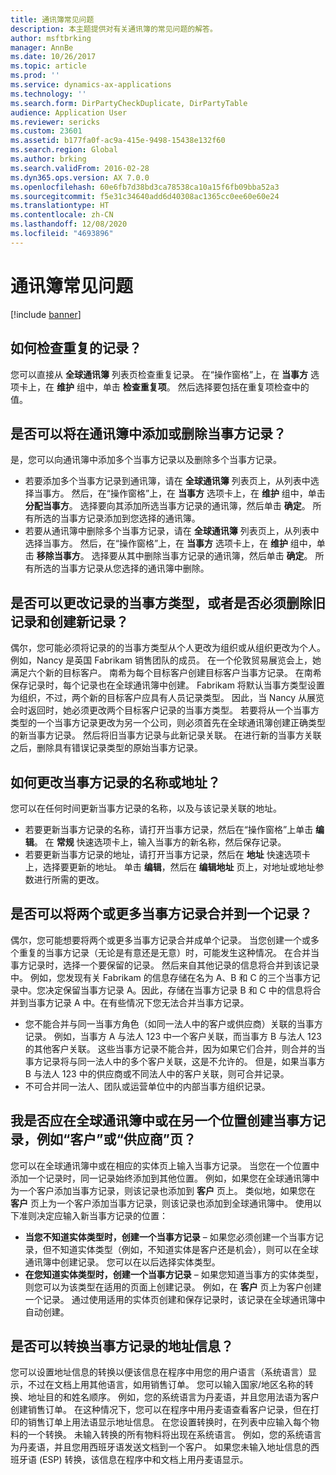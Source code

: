 ```yaml
---
title: 通讯簿常见问题
description: 本主题提供对有关通讯簿的常见问题的解答。
author: msftbrking
manager: AnnBe
ms.date: 10/26/2017
ms.topic: article
ms.prod: ''
ms.service: dynamics-ax-applications
ms.technology: ''
ms.search.form: DirPartyCheckDuplicate, DirPartyTable
audience: Application User
ms.reviewer: sericks
ms.custom: 23601
ms.assetid: b177fa0f-ac9a-415e-9498-15438e132f60
ms.search.region: Global
ms.author: brking
ms.search.validFrom: 2016-02-28
ms.dyn365.ops.version: AX 7.0.0
ms.openlocfilehash: 60e6fb7d38bd3ca78538ca10a15f6fb09bba52a3
ms.sourcegitcommit: f5e31c34640add6d40308ac1365cc0ee60e60e24
ms.translationtype: HT
ms.contentlocale: zh-CN
ms.lasthandoff: 12/08/2020
ms.locfileid: "4693896"
---
```

# <a name="address-books-faq"></a>通讯簿常见问题

[!include [banner](../includes/banner.md)]

## <a name="how-do-i-check-for-duplicate-records"></a>如何检查重复的记录？

您可以直接从 **全球通讯簿** 列表页检查重复记录。 在“操作窗格”上，在 **当事方** 选项卡上，在 **维护** 组中，单击 **检查重复项**。 然后选择要包括在重复项检查中的值。

## <a name="can-i-bulk-add-or-delete-party-records-from-an-address-book"></a>是否可以将在通讯簿中添加或删除当事方记录？

是，您可以向通讯簿中添加多个当事方记录以及删除多个当事方记录。

- 若要添加多个当事方记录到通讯簿，请在 **全球通讯簿** 列表页上，从列表中选择当事方。 然后，在“操作窗格”上，在 **当事方** 选项卡上，在 **维护** 组中，单击 **分配当事方**。 选择要向其添加所选当事方记录的通讯簿，然后单击 **确定**。 所有所选的当事方记录添加到您选择的通讯簿。
- 若要从通讯簿中删除多个当事方记录，请在 **全球通讯簿** 列表页上，从列表中选择当事方。 然后，在“操作窗格”上，在 **当事方** 选项卡上，在 **维护** 组中，单击 **移除当事方**。 选择要从其中删除当事方记录的通讯簿，然后单击 **确定**。 所有所选的当事方记录从您选择的通讯簿中删除。

## <a name="can-i-change-the-party-type-of-a-record-or-do-i-have-to-delete-the-old-record-and-create-a-new-one"></a>是否可以更改记录的当事方类型，或者是否必须删除旧记录和创建新记录？

偶尔，您可能必须将记录的的当事方类型从个人更改为组织或从组织更改为个人。 例如，Nancy 是英国 Fabrikam 销售团队的成员。 在一个伦敦贸易展览会上，她满足六个新的目标客户。 南希为每个目标客户创建目标客户当事方记录。 在南希保存记录时，每个记录也在全球通讯簿中创建。 Fabrikam 将默认当事方类型设置为组织，不过，两个新的目标客户应具有人员记录类型。 因此，当 Nancy 从展览会时返回时，她必须更改两个目标客户记录的当事方类型。 若要将从一个当事方类型的一个当事方记录更改为另一个公司，则必须首先在全球通讯簿创建正确类型的新当事方记录。 然后将旧当事方记录与此新记录关联。 在进行新的当事方关联之后，删除具有错误记录类型的原始当事方记录。

## <a name="how-do-i-change-the-name-or-address-of-a-party-record"></a>如何更改当事方记录的名称或地址？

您可以在任何时间更新当事方记录的名称，以及与该记录关联的地址。

- 若要更新当事方记录的名称，请打开当事方记录，然后在“操作窗格”上单击 **编辑**。 在 **常规** 快速选项卡上，输入当事方的新名称，然后保存记录。
- 若要更新当事方记录的地址，请打开当事方记录，然后在 **地址** 快速选项卡上，选择要更新的地址。 单击 **编辑**，然后在 **编辑地址** 页上，对地址或地址参数进行所需的更改。

## <a name="can-i-merge-two-or-more-party-records-into-one-record"></a>是否可以将两个或更多当事方记录合并到一个记录？

偶尔，您可能想要将两个或更多当事方记录合并成单个记录。 当您创建一个或多个重复的当事方记录（无论是有意还是无意）时，可能发生这种情况。 在合并当事方记录时，选择一个要保留的记录。 然后来自其他记录的信息将合并到该记录中。 例如，您发现有关 Fabrikam 的信息存储在名为 A、B 和 C 的三个当事方记录中。您决定保留当事方记录 A。因此，存储在当事方记录 B 和 C 中的信息将合并到当事方记录 A 中。在有些情况下您无法合并当事方记录。

- 您不能合并与同一当事方角色（如同一法人中的客户或供应商）关联的当事方记录。 例如，当事方 A 与法人 123 中一个客户关联，而当事方 B 与法人 123 的其他客户关联。 这些当事方记录不能合并，因为如果它们合并，则合并的当事方记录将与同一法人中的多个客户关联，这是不允许的。 但是，如果当事方 B 与法人 123 中的供应商或不同法人中的客户关联，则可合并记录。
- 不可合并同一法人、团队或运营单位中的内部当事方组织记录。

## <a name="should-i-create-a-party-record-in-the-global-address-book-or-in-another-place-such-as-the-customer-or-vendor-page"></a>我是否应在全球通讯簿中或在另一个位置创建当事方记录，例如“客户”或“供应商”页？

您可以在全球通讯簿中或在相应的实体页上输入当事方记录。 当您在一个位置中添加一个记录时，同一记录始终添加到其他位置。 例如，如果您在全球通讯簿中为一个客户添加当事方记录，则该记录也添加到 **客户** 页上。 类似地，如果您在 **客户** 页上为一个客户添加当事方记录，则该记录也添加到全球通讯簿中。 使用以下准则决定应输入新当事方记录的位置：

- **当您不知道实体类型时，创建一个当事方记录** – 如果您必须创建一个当事方记录，但不知道实体类型（例如，不知道实体是客户还是机会），则可以在全球通讯簿中创建记录。 您可以在以后选择实体类型。
- **在您知道实体类型时，创建一个当事方记录** – 如果您知道当事方的实体类型，则您可以为该类型在适用的页面上创建记录。 例如，在 **客户** 页上为客户创建一个记录。 通过使用适用的实体页创建和保存记录时，该记录在全球通讯簿中自动创建。

## <a name="can-i-translate-address-information-for-party-records"></a>是否可以转换当事方记录的地址信息？

您可以设置地址信息的转换以便该信息在程序中用您的用户语言（系统语言）显示，不过在文档上用其他语言，如用销售订单。 您可以输入国家/地区名称的转换、地址目的和姓名顺序。 例如，您的系统语言为丹麦语，并且您用法语为客户创建销售订单。 在这种情况下，您可以在程序中用丹麦语查看客户记录，但在打印的销售订单上用法语显示地址信息。 在您设置转换时，在列表中应输入每个物料的一个转换。 未输入转换的所有物料将出现在系统语言。 例如，您的系统语言为丹麦语，并且您用西班牙语发送文档到一个客户。 如果您未输入地址信息的西班牙语 (ESP) 转换，该信息在程序中和文档上用丹麦语显示。
